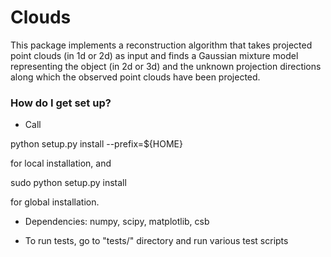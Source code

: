# Clouds #

This package implements a reconstruction algorithm that takes projected point clouds (in 1d or 2d) as input and finds a Gaussian mixture model representing the object (in 2d or 3d) and the unknown projection directions along which the observed point clouds have been projected.

### How do I get set up? ###

* Call

python setup.py install --prefix=${HOME}

for local installation, and

sudo python setup.py install

for global installation.

* Dependencies: numpy, scipy, matplotlib, csb

* To run tests, go to "tests/" directory and run various test scripts

